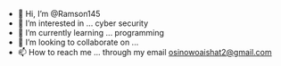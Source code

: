 - 👋 Hi, I’m @Ramson145
- 👀 I’m interested in ... cyber security
- 🌱 I’m currently learning ... programming
- 💞️ I’m looking to collaborate on ...
- 📫 How to reach me ... through my email
osinowoaishat2@gmail.com

<!---
Ramson145/Ramson145 is a ✨ special ✨ repository because its `README.md` (this file) appears on your GitHub profile.
You can click the Preview link to take a look at your changes.
--->
